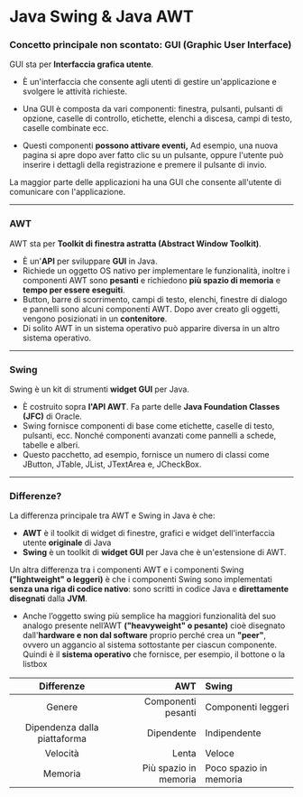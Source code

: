 # Java Swing & Java AWT

### Concetto principale non scontato: **GUI (Graphic User Interface)**
GUI sta per **Interfaccia grafica utente**. 

- È un'interfaccia che consente agli utenti
di gestire un'applicazione e svolgere le attività richieste. 


- Una GUI è composta
da vari componenti: finestra, pulsanti, pulsanti di opzione, caselle di controllo, etichette,
elenchi a discesa, campi di testo, caselle combinate ecc.  


- Questi componenti **possono attivare eventi,** Ad esempio, una nuova pagina si apre dopo aver fatto clic
su un pulsante, oppure l'utente può inserire i dettagli della registrazione e premere il pulsante
di invio. 

La maggior parte delle applicazioni ha una GUI che consente all'utente di comunicare
con l'applicazione.

****

### AWT
AWT sta per **Toolkit di finestra astratta (Abstract Window Toolkit)**. 

- È un'**API** per sviluppare **GUI** in Java. 
- Richiede un oggetto OS nativo per implementare le funzionalità, inoltre i componenti AWT sono **pesanti**
e richiedono **più spazio di memoria** e **tempo
per essere eseguiti**. 
- Button, barre di scorrimento, campi di testo, elenchi, finestre di dialogo
e pannelli sono alcuni componenti AWT. Dopo aver creato gli oggetti, vengono posizionati in un
**contenitore**. 
- Di solito AWT in un sistema operativo può apparire diversa in un altro sistema operativo.

****

### Swing
Swing è un kit di strumenti **widget GUI** per Java. 

- È costruito sopra **l'API AWT**. Fa parte delle **Java Foundation Classes (JFC)** di Oracle.
- Swing fornisce componenti di base come
etichette, caselle di testo, pulsanti, ecc. Nonché componenti avanzati come pannelli a schede,
tabelle e alberi. 
- Questo pacchetto, ad esempio, fornisce un numero di classi come JButton, JTable, JList, JTextArea e, JCheckBox.

****

### Differenze?
La differenza principale tra AWT e Swing in Java è che:
- **AWT** è il toolkit di widget di
finestre, grafici e widget dell'interfaccia utente **originale** di Java
- **Swing** è
un toolkit di **widget GUI** per Java che è un'estensione di AWT.  

Un altra differenza tra i componenti AWT e i componenti Swing **("lightweight"
o leggeri)** è che i componenti Swing sono implementati **senza una riga di codice
nativo**: sono scritti in codice Java e **direttamente
disegnati** dalla **JVM**.

- Anche l’oggetto swing più semplice ha maggiori
funzionalità del suo analogo presente nell’AWT **("heavyweight" o pesante)**
cioè disegnato dall'**hardware e non dal software** proprio perché crea un **"peer"**, ovvero 
un aggancio al sistema sottostante per
ciascun componente. Quindi è il **sistema operativo** che fornisce,
per esempio, il bottone o la listbox

|          Differenze          |                   AWT | Swing                  | 
|:----------------------------:|----------------------:|:-----------------------| 
|            Genere            |    Componenti pesanti | Componenti leggeri     |
| Dipendenza dalla piattaforma |            Dipendente | Indipendente           |
|           Velocità           |                 Lenta | Veloce                 |
|           Memoria            | Più spazio in memoria | Poco spazio in memoria | 
